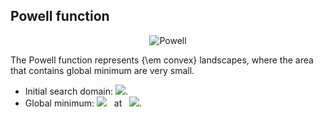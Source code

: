 ## Powell function

<div align="center"> <img src="https://latex.codecogs.com/svg.latex?&space;f(\mathbf{x})=\sum_{i=1}^{d/4}[(x_{4i-3}+10x_{4i-2})^2+5(x_{4i-1}-x_{4i})^2+(x_{4i-2}-2x_{4i-1})^4+10(x_{4i-3}-x_{4i})^4]" title="Powell" /> </div>

The Powell function represents {\em convex} landscapes, where the area that contains global minimum are very small.

- Initial search domain: <img src="https://latex.codecogs.com/svg.latex?&space;\mathbf{x}\in[-4,5]^d" title=" "/>.
- Global minimum: <img src="https://latex.codecogs.com/svg.latex?&space;f(\mathbf{x}_{opt})=0" title=" "/> &nbsp; at &nbsp; <img src="https://latex.codecogs.com/svg.latex?&space;\mathbf{x}_{opt}=(0,\ldots,0)" title=" "/>.

